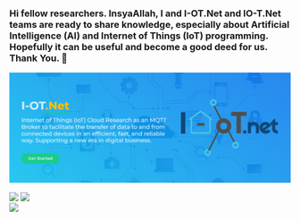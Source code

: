 ### Hi fellow researchers. InsyaAllah, I and I-OT.Net and IO-T.Net teams are ready to share knowledge, especially about Artificial Intelligence (AI) and Internet of Things (IoT) programming. Hopefully it can be useful and become a good deed for us. Thank You. 👋

<p align="center">
  <img src="https://github.com/bsrahmat/bsrahmat/blob/main/latar1.jpg" alt="" class="img-responsive" width="990">
</p>

<div class='container'>
<img style="height: auto; width: 55%;" class="img" src="https://github-readme-stats.vercel.app/api?username=bsrahmat&show_icons=true&theme=blue-green" />
<img style="height: auto; width: 42%;" class="img" src="https://github-readme-stats.vercel.app/api/top-langs/?username=bsrahmat&theme=radical&layout=compact" />
</div>
<div class='container'>
<img style="height: 400; width: 100%;" class="img" src="http://github-readme-streak-stats.herokuapp.com?user=bsrahmat&theme=dark&background=000000)" />
</div>

<!--
**bsrahmat/bsrahmat** is a ✨ _special_ ✨ repository because its `README.md` (this file) appears on your GitHub profile.

Here are some ideas to get you started:

- 🔭 I’m currently working on ...
- 🌱 I’m currently learning ...
- 👯 I’m looking to collaborate on ...
- 🤔 I’m looking for help with ...
- 💬 Ask me about ...
- 📫 How to reach me: ...
- 😄 Pronouns: ...
- ⚡ Fun fact: ...
-->
